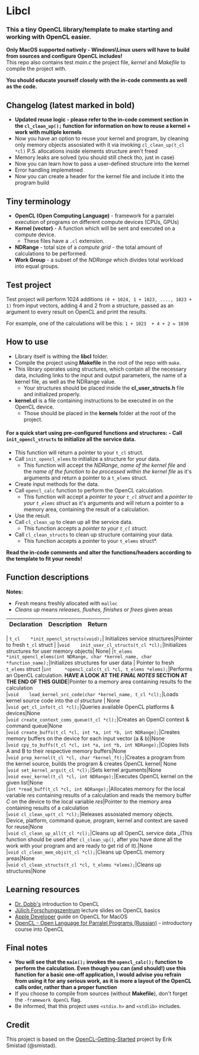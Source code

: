 
  
    
      
# Libcl 
### This a tiny OpenCL library/template to make starting and working with OpenCL easier.   
  **Only MacOS supported natively - Windows\Linux users will have to build from sources and configure OpenCL includes!**  
  This repo also contains test *main.c* the project file, *kernel* and *Makefile* to compile the project with.        
        
**You should educate yourself closely with the in-code comments as well as the code.** 
## Changelog  (latest marked in bold)  
- **Updated reuse logic - please refer to the in-code comment section in the `cl_clean_up();` function for information on how to reuse a kernel + work with multiple kernels**
- Now you have an option to reuse your kernel and program, by cleaning only memory objects assosiated with it via invoking `cl_clean_up(t_cl *cl)` P.S. allocations inside elements structure aren't freed 
- Memory leaks are solved (you should still check tho, just in case)    
- Now you can learn how to pass a user-defined structure into the kernel    
- Error handling implemetned    
- Now you can create a header for the kernel file and include it into the program build    
      
## Tiny terminology      
      
 - **OpenCL (Open Computing Language)** - framework for a parralel execution of programs on different compute devices (CPUs, GPUs)      
 - **Kernel (vector)** - A function which will be sent and executed on a compute device.      
   - These files have a `.cl` extension.      
 - **NDRange** - total size of a *compute grid* - the total amount of calculations to be performed.      
 - **Work Group** - a subset of the *NDRange* which divides total workload into equal groups.      
      
        
## **Test project**      
 Test project will perform 1024 additions `(0 + 1024, 1 + 1023, ...., 1023 + 1)`  from input vectors, adding 4 and 2 from a structure, passed as an argument to every result on OpenCL and print the results.

For example, one of the calculations will be this:
`1 + 1023  + 4 + 2 = 1030`      
      
## **How to use**      
 - Library itself is withing the **libcl** folder.      
 - Compile the project using **Makefile** in the root of the repo with `make`.      
 - This library operates using structures, which contain all the necessary data, including links to the input and output parameters, the name of a kernel file, as well as the NDRange value.       
   - Your structures should be placed inside the **cl_user_structs.h** file and initialized properly.      
 - **kernel.cl** is a file containing instructions to be executed in on the OpenCL device.       
   - Those should be placed in the **kernels** folder at the root of the project.      
       
 #### For a quick start using pre-configured functions and structures: - Call `init_opencl_structs` to initialize all the service data.       
  - This function will return a pointer to your `t_cl` struct.      
 - Call `init_opencl_elems` to initialize a structure for your data.       
   - This function will accept the *NDRange*, *name of the kernel file* and the *name of the function to be processed within the kernel file* as it's arguments and return a pointer to a `t_elems` struct.      
 - Create input methods for the data.      
 - Call `opencl_calc` function to perform the OpenCL calculation.       
   - This function will accept a *pointer to your `t_cl` struct* and a *pointer to your `t_elems` struct* as it's arguments and will return a pointer to a memory area, containing the result of a calculation.      
 - Use the result.      
 - Call `cl_clean_up` to clean up all the service data.      
   - This function accepts a *pointer to your `t_cl` struct*.      
 - Call `cl_clean_structs` to clean up structure containing your data.      
   - This function accepts a pointer to your `t_elems` struct*.      
      
**Read the in-code comments and alter the functions/headers  according to the template to fit your needs!**      
 ## Function descriptions      
 **Notes:**       
 - *Fresh* means freshly allocated with `malloc`      
 - *Cleans up* means *releases, flushes, finishes* or *frees* given areas      
       
|Declaration         |Description                |Return                       |  
 |----------------|----------------------------|-
  |
`t_cl    *init_opencl_structs(void);`| Initializes service structures|Pointer to fresh `t_cl` struct  | 
|`void    init_user_cl_structs(t_cl *cl);`|Initializes structures for user memory objects| None| 
|`t_elems *init_opencl_elems(int NDRange, char *kernel_name, char *function_name);`|Initializes structures for user data | Pointer to fresh `t_elems` struct 
|`int     *opencl_calc(t_cl *cl, t_elems *elems);`|Performs an OpenCL calculation. **HAVE A LOOK AT THE *FINAL NOTES* SECTION AT THE END OF THIS GUIDE**|Pointer to a memory area containing results fo the calculation      
|`void    load_kernel_src_code(char *kernel_name, t_cl *cl);`|Loads kernel source code into the *cl structure* | None      
|`void get_cl_info(t_cl *cl);`|Queries available OpenCL platforms & devices|None      
|`void create_context_coms_queue(t_cl *cl);`|Creates an OpenCl context & command queue|None      
|`void create_buffs(t_cl *cl, int *a, int *b, int NDRange);`|Creates memory buffers on the device for each input vector (a & b)|None      
|`void cpy_to_buffs(t_cl *cl, int *a, int *b, int NDRange);`|Copies lists A and B to their respective memory buffers|None      
|`void prep_kernel(t_cl *cl, char *kernel_ft);`|Creates a program from the kernel source, builds the program & creates OpenCL kernel| None      
|`void set_kernel_args(t_cl *cl);`|Sets kernel arguments|None      
|`void exec_kernel(t_cl *cl, int NDRange);`|Executes OpenCL kernel on the given list|None      
|`int *read_buff(t_cl *cl, int NDRange);`|Allocates memory for the local variable *res* containing results of a calculation and reads the memory buffer *C* on the device to the local variable *res*|Pointer to the memory area containing results of a calculation   
|`void cl_clean_up(t_cl *cl);`|Releases assosiated memory objects. Device, platform, command queue, program, kernel and context are saved for reuse|None     
|`void cl_clean_up_all(t_cl *cl);`|Cleans up all OpenCL service data _(This function should be used after `cl_clean_up()`, after you have done all the work with your program and are ready to get rid of it).|None      
|`void cl_clean_mem_objs(t_cl *cl);`|Cleans up OpenCL memory areas|None      
|`void cl_clean_structs(t_cl *cl, t_elems *elems);`|Cleans up structures|None      
      
## Learning resources      
 - [Dr. Dobb's](https://www.drdobbs.com/parallel/a-gentle-introduction-to-opencl/231002854?pgno=3) introduction to OpenCL      
 - [Jülich Forschungszentrum](https://www.fz-juelich.de/SharedDocs/Downloads/IAS/JSC/EN/slides/opencl/opencl-03-basics.pdf?__blob=publicationFile) lecture slides on OpenCL basics      
 - [Apple Developer](https://developer.apple.com/library/archive/documentation/Performance/Conceptual/OpenCL_MacProgGuide/Introduction/Introduction.html#//apple_ref/doc/uid/TP40008312-CH1-SW1) guide on OpenCL for MacOS      
 - [OpenCL - Open Language for Parralel Programs (Russian)](https://cmp.phys.msu.ru/sites/default/files/OpenCL.pdf) - introductory course into OpenCL      
      
## Final notes      
- **You will see that the `main();` invokes the `opencl_calc();` function to perform the calculation. Even though you can (and should!) use this function for a basic one-off application, I would advise you refrain from using it for any serious work, as it is more a layout of the OpenCL calls order, rather than a proper function**
 - If you choose to compile from sources (without **Makefile**), don't forget the `-framework OpenCL` flag.      
 - Be informed, that this project uses `<stdio.h>` and `<stdlib>` includes.    
      
      
## Credit 
This project is based on the [OpenCL-Getting-Started](https://github.com/smistad/OpenCL-Getting-Started) project by Erik Smistad (@smistad).